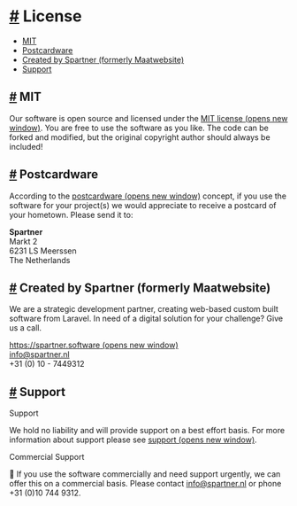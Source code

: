 [#](#license) License
=====================

*   [MIT](#mit)
*   [Postcardware](#postcardware)
*   [Created by Spartner (formerly Maatwebsite)](#created-by-spartner-formerly-maatwebsite)
*   [Support](#support)

[#](#mit) MIT
-------------

Our software is open source and licensed under the [MIT license (opens new window)](https://choosealicense.com/licenses/mit/). You are free to use the software as you like. The code can be forked and modified, but the original copyright author should always be included!

[#](#postcardware) Postcardware
-------------------------------

According to the [postcardware (opens new window)](https://en.wikipedia.org/wiki/Postcardware) concept, if you use the software for your project(s) we would appreciate to receive a postcard of your hometown. Please send it to:

**Spartner**  
Markt 2  
6231 LS Meerssen  
The Netherlands

[#](#created-by-spartner-formerly-maatwebsite) Created by Spartner (formerly Maatwebsite)
-----------------------------------------------------------------------------------------

We are a strategic development partner, creating web-based custom built software from Laravel. In need of a digital solution for your challenge? Give us a call.

[https://spartner.software (opens new window)](https://spartner.software)  
[info@spartner.nl](mailto:info@spartner.nl)  
+31 (0) 10 - 7449312

[#](#support) Support
---------------------

Support

We hold no liability and will provide support on a best effort basis. For more information about support please see [support (opens new window)](https://docs.laravel-excel.com/3.1/getting-started/support.html).

Commercial Support

🚀 If you use the software commercially and need support urgently, we can offer this on a commercial basis. Please contact [info@spartner.nl](mailto:info@spartner.nl) or phone +31 (0)10 744 9312.